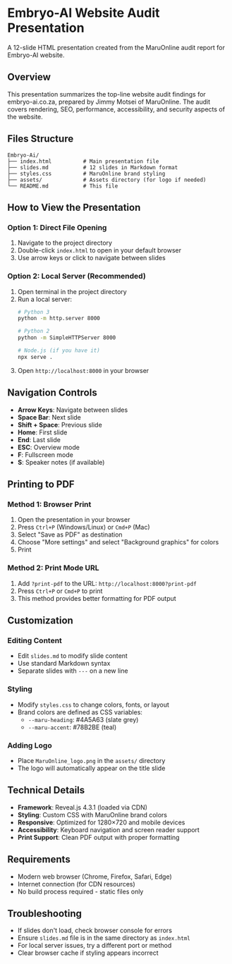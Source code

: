 # Embryo-AI Website Audit Presentation

A 12-slide HTML presentation created from the MaruOnline audit report for Embryo-AI website.

## Overview

This presentation summarizes the top-line website audit findings for embryo-ai.co.za, prepared by Jimmy Motsei of MaruOnline. The audit covers rendering, SEO, performance, accessibility, and security aspects of the website.

## Files Structure

```
Embryo-Ai/
├── index.html          # Main presentation file
├── slides.md           # 12 slides in Markdown format
├── styles.css          # MaruOnline brand styling
├── assets/             # Assets directory (for logo if needed)
└── README.md           # This file
```

## How to View the Presentation

### Option 1: Direct File Opening
1. Navigate to the project directory
2. Double-click `index.html` to open in your default browser
3. Use arrow keys or click to navigate between slides

### Option 2: Local Server (Recommended)
1. Open terminal in the project directory
2. Run a local server:
   ```bash
   # Python 3
   python -m http.server 8000
   
   # Python 2
   python -m SimpleHTTPServer 8000
   
   # Node.js (if you have it)
   npx serve .
   ```
3. Open `http://localhost:8000` in your browser

## Navigation Controls

- **Arrow Keys**: Navigate between slides
- **Space Bar**: Next slide
- **Shift + Space**: Previous slide
- **Home**: First slide
- **End**: Last slide
- **ESC**: Overview mode
- **F**: Fullscreen mode
- **S**: Speaker notes (if available)

## Printing to PDF

### Method 1: Browser Print
1. Open the presentation in your browser
2. Press `Ctrl+P` (Windows/Linux) or `Cmd+P` (Mac)
3. Select "Save as PDF" as destination
4. Choose "More settings" and select "Background graphics" for colors
5. Print

### Method 2: Print Mode URL
1. Add `?print-pdf` to the URL: `http://localhost:8000?print-pdf`
2. Press `Ctrl+P` or `Cmd+P` to print
3. This method provides better formatting for PDF output

## Customization

### Editing Content
- Edit `slides.md` to modify slide content
- Use standard Markdown syntax
- Separate slides with `---` on a new line

### Styling
- Modify `styles.css` to change colors, fonts, or layout
- Brand colors are defined as CSS variables:
  - `--maru-heading`: #4A5A63 (slate grey)
  - `--maru-accent`: #78B2BE (teal)

### Adding Logo
- Place `MaruOnline_logo.png` in the `assets/` directory
- The logo will automatically appear on the title slide

## Technical Details

- **Framework**: Reveal.js 4.3.1 (loaded via CDN)
- **Styling**: Custom CSS with MaruOnline brand colors
- **Responsive**: Optimized for 1280×720 and mobile devices
- **Accessibility**: Keyboard navigation and screen reader support
- **Print Support**: Clean PDF output with proper formatting

## Requirements

- Modern web browser (Chrome, Firefox, Safari, Edge)
- Internet connection (for CDN resources)
- No build process required - static files only

## Troubleshooting

- If slides don't load, check browser console for errors
- Ensure `slides.md` file is in the same directory as `index.html`
- For local server issues, try a different port or method
- Clear browser cache if styling appears incorrect
